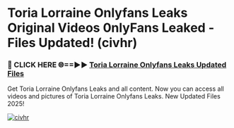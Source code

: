 # Toria Lorraine Onlyfans Leaks Original Videos 0nlyFans Leaked - Files Updated! (civhr)

<h3>🔴 CLICK HERE 🌐==►► <a href="https://tinyurl.com/2jnfzry5" rel="nofollow">Toria Lorraine Onlyfans Leaks Updated Files</a></h3>

Get Toria Lorraine Onlyfans Leaks and all content. Now you can access all videos and pictures of Toria Lorraine Onlyfans Leaks. New Updated Files 2025!

[![civhr](https://i.imgur.com/GyGTBgg.gif)](https://tinyurl.com/2jnfzry5)
